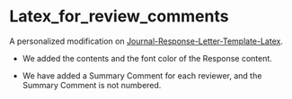 # Latex_for_review_comments
A personalized modification on [Journal-Response-Letter-Template-Latex](https://github.com/shellywhen/Journal-Response-Letter-Template-Latex). 

- We added the contents and the font color of the Response content. 

- We have added a Summary Comment for each reviewer, and the Summary Comment is not numbered.

